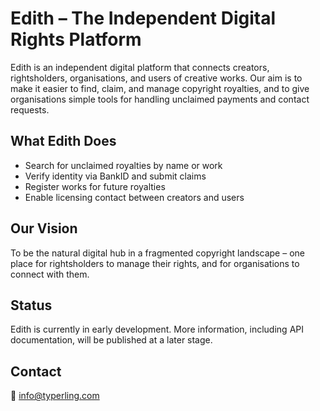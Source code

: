 # Edith – The Independent Digital Rights Platform
Edith is an independent digital platform that connects creators, rightsholders, organisations, and users of creative works.
Our aim is to make it easier to find, claim, and manage copyright royalties, and to give organisations simple tools for handling unclaimed payments and contact requests.

## What Edith Does
* Search for unclaimed royalties by name or work
* Verify identity via BankID and submit claims
* Register works for future royalties
* Enable licensing contact between creators and users

## Our Vision
To be the natural digital hub in a fragmented copyright landscape – one place for rightsholders to manage their rights, and for organisations to connect with them.

## Status
Edith is currently in early development. More information, including API documentation, will be published at a later stage.

## Contact
📧 info@typerling.com
